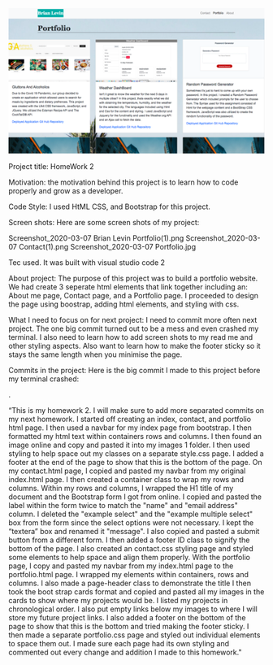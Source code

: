 

![](images1/PortfolioSS.png)

Project title: HomeWork 2

Motivation: the motivation behind this project is to learn how to code  properly and grow as a developer.

Code Style: I used HtML CSS, and Bootstrap for this project.

Screen shots: Here are some screen shots of my project:


 Screenshot_2020-03-07 Brian Levin Portfolio(1).png
Screenshot_2020-03-07 Contact(1).png
Screenshot_2020-03-07 Portfolio.jpg

Tec used. It was built with visual studio code  2

About project: The purpose of this project was to build a portfolio website. We had  create 3 seperate html elements that link together including an: About me page, Contact page, and a Portfolio page. I proceeded to design the page using boostrap, adding html elements, and styling with css.

What I need to focus on for next project:  I need to commit more often next project. The one big commit turned out to be a mess and even crashed my terminal. I also need to learn how to add screen shots to my read me and other styling aspects. Also  want to learn how to make the footer sticky so it stays the same length when you minimise the page. 


Commits in the project: Here is the big commit I made to this project before my terminal crashed:

.

“This is my homework 2. I will make sure to add more separated commits on my next homework. I started off creating an index, contact, and portfolio html page. I then used a navbar for my index page from bootstrap. I then formatted my html text within containers rows and columns. I then found an image online and copy and pasted it into my images 1 folder. I then used styling to  help space out my classes on a separate style.css page. I added a footer at the end of the page to show that this is the bottom of the page. On my contact.html page, I copied and pasted my navbar from my original index.html page. I then created a container class to wrap my rows and columns. Within my rows and columns, I wrapped the H1 title of my document and the Bootstrap form I got from online. I copied and pasted the label within the form twice to match the "name" and "email address" column. I deleted the "example select" and the "example multiple select" box from the form since the select options were not necessary. I kept the “textera” box and renamed it "message". I also copied and pasted a submit button from a different form. I then added a footer ID class to signify the bottom of the page. I also created an contact.css styling page and styled some elements to help space and align them properly. With the portfolio page, I copy and pasted my navbar from my index.html page to the portfolio.html page. I wrapped my elements within containers, rows and columns. I also made a page-header class to demonstrate the title I then took the boot strap cards format and copied and pasted all my images in the cards to show where my projects would be. I listed my projects in chronological order. I also put empty links below my images to  where I will store my future project links. I also added a footer on the bottom of the page to show that this is the bottom and tried making the footer sticky. I then made a separate portfolio.css page and styled out individual elements to space them out. I made sure each page had its own styling and commented out every change and addition I made to this homework."
